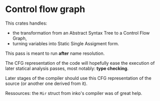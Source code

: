 # Control flow graph

This crates handles:
* the transformation from an Abstract Syntax Tree to a Control Flow Graph,
* turning variables into Static Single Assigment form.

This pass is meant to run __after__ name resolution.

The CFG representation of the code will hopefully ease the execution 
of later statical analysis passes, most notably: __type checking__.

Later stages of the compiler should use this CFG representation of the source 
(or another one derived from it).

Ressources: the `Mir` struct from inko's compiler was of great help.
